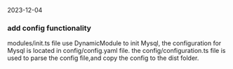 2023-12-04
### add config functionality
modules/init.ts file use DynamicModule to init Mysql,
the configuration for Mysql is located in config/config.yaml file.
the config/configuration.ts file is used to parse the config file,and copy the config to the dist folder.